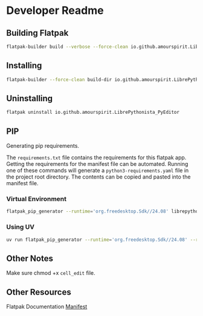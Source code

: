 # Developer Readme

## Building Flatpak

```sh
flatpak-builder build --verbose --force-clean io.github.amourspirit.LibrePythonista_PyEditor.yml
```

## Installing

```sh
flatpak-builder --force-clean build-dir io.github.amourspirit.LibrePythonista_PyEditor.yml --install --user
```

## Uninstalling

```sh
flatpak uninstall io.github.amourspirit.LibrePythonista_PyEditor
```

## PIP

Generating pip requirements.

The `requirements.txt` file contains the requirements for this flatpak app. Getting the requirements for the manifest file can be automated.
Running one of these commands will generate a `python3-requirements.yaml` file in the project root directory. The contents can be copied and pasted into the manifest file.

### Virtual Environment

```sh
flatpak_pip_generator --runtime='org.freedesktop.Sdk//24.08' librepythonista_python_editor --yaml
```

### Using UV

```sh
uv run flatpak_pip_generator --runtime='org.freedesktop.Sdk//24.08' --requirements-file='requirements.txt'  --yaml
```

## Other Notes

Make sure chmod +x `cell_edit` file.

## Other Resources

Flatpak Documentation [Manifest](https://docs.flatpak.org/en/latest/manifests.html)